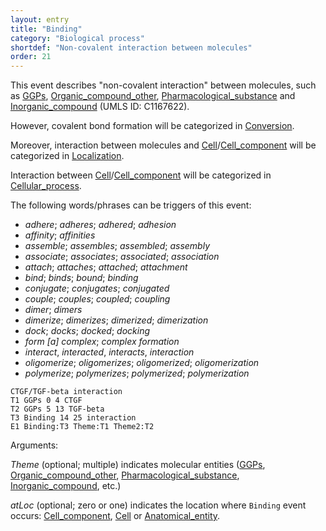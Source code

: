 ```yaml
---
layout: entry
title: "Binding"
category: "Biological process"
shortdef: "Non-covalent interaction between molecules"
order: 21
---
```


<!--
This event is based on the <a href="http://www.nactem.ac.uk/meta-knowledge/">GENIA-Meta-knowledge corpus</a> at <a href="http://www.nactem.ac.uk/">NaCTeM</a>.
-->

This event describes "non-covalent interaction" between molecules, such as [GGPs](), [Organic_compound_other](), [Pharmacological_substance]() and [Inorganic_compound]() (UMLS ID: C1167622).

However, covalent bond formation will be categorized in [Conversion]().

Moreover, interaction between molecules and [Cell]()/[Cell_component]() will be categorized in [Localization]().

Interaction between [Cell]()/[Cell_component]() will be categorized in [Cellular_process]().

The following words/phrases can be triggers of this event:

- *adhere*; *adheres*; *adhered*; *adhesion*
- *affinity*; *affinities*
- *assemble*; *assembles*; *assembled*; *assembly*
- *associate*; *associates*; *associated*; *association*
- *attach*; *attaches*; *attached*; *attachment*
- *bind*; *binds*; *bound*; *binding*
- *conjugate*; *conjugates*; *conjugated*
- *couple*; *couples*; *coupled*; *coupling*
- *dimer*; *dimers*
- *dimerize*; *dimerizes*; *dimerized*; *dimerization*
- *dock*; *docks*; *docked*; *docking*
- *form [a] complex*; *complex formation*
- *interact*, *interacted*, *interacts*, *interaction*
- *oligomerize*; *oligomerizes*; *oligomerized*; *oligomerization*
- *polymerize*; *polymerizes*; *polymerized*; *polymerization*

~~~ ann
CTGF/TGF-beta interaction
T1 GGPs 0 4 CTGF
T2 GGPs 5 13 TGF-beta
T3 Binding 14 25 interaction
E1 Binding:T3 Theme:T1 Theme2:T2
~~~

Arguments:

*Theme* (optional; multiple) indicates molecular entities ([GGPs](), [Organic_compound_other](), [Pharmacological_substance](), [Inorganic_compound](), etc.)

*atLoc* (optional; zero or one) indicates the location where `Binding` event occurs: [Cell_component](), [Cell]() or [Anatomical_entity]().

<!--details-->
